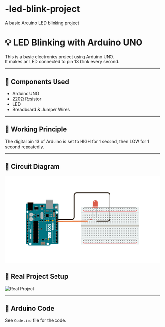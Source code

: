 # -led-blink-project
A basic Arduino LED blinking project

# 💡 LED Blinking with Arduino UNO

This is a basic electronics project using Arduino UNO.  
It makes an LED connected to pin 13 blink every second.

---

## 🔧 Components Used

- Arduino UNO  
- 220Ω Resistor  
- LED  
- Breadboard & Jumper Wires  

---

## 🧠 Working Principle

The digital pin 13 of Arduino is set to HIGH for 1 second, then LOW for 1 second repeatedly.

---

## 🔌 Circuit Diagram

![Circuit](https://github.com/shashankshuklaa/-led-blink-project/blob/7471b196fc5fa5f860c39568876a956e4de4bbfb/circuit_diagram.png)


## 📸 Real Project Setup

![Real Project](https://raw.githubusercontent.com/shashankshuklaa/led-blink-project/main/Real%20Project%20Setup.jpg)

---

## 📜 Arduino Code

See `Code.ino` file for the code.
